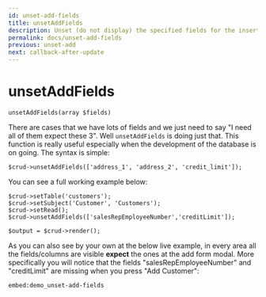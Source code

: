 ```yaml
---
id: unset-add-fields
title: unsetAddFields
description: Unset (do not display) the specified fields for the insert form.
permalink: docs/unset-add-fields
previous: unset-add
next: callback-after-update
---
```


# unsetAddFields

<pre><code class="language-php">unsetAddFields(array $fields)</code></pre>
There are cases that we have lots of fields and we just need to say "I need all of them expect these 3". Well <code>unsetAddFields</code> is doing just that. This function is really useful especially when the development of the database is on going. The syntax is simple:

<pre><code class="language-php">$crud->unsetAddFields(['address_1', 'address_2', 'credit_limit']);</code></pre>

You can see a full working example below:

<pre><code class="language-php">$crud->setTable('customers');
$crud->setSubject('Customer', 'Customers');
$crud->setRead();
$crud->unsetAddFields(['salesRepEmployeeNumber','creditLimit']);

$output = $crud->render();</code></pre>

As you can also see by your own at the below live example, in every area all the fields/columns are visible <strong>expect</strong> the ones at the add form modal. More specifically you will notice that the fields "salesRepEmployeeNumber" and "creditLimit" are missing when you press "Add Customer":

`embed:demo_unset-add-fields`